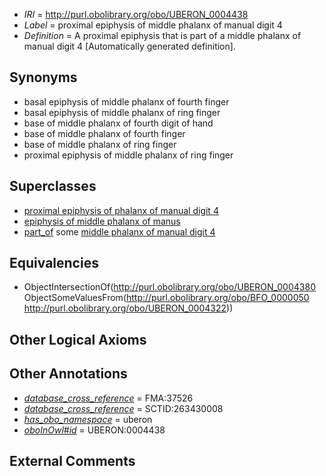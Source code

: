  * *IRI* = http://purl.obolibrary.org/obo/UBERON_0004438
 * *Label* = proximal epiphysis of middle phalanx of manual digit 4
 * *Definition* = A proximal epiphysis that is part of a middle phalanx of manual digit 4 [Automatically generated definition].

## Synonyms

 * basal epiphysis of middle phalanx of fourth finger
 * basal epiphysis of middle phalanx of ring finger
 * base of middle phalanx of fourth digit of hand
 * base of middle phalanx of fourth finger
 * base of middle phalanx of ring finger
 * proximal epiphysis of middle phalanx of ring finger

## Superclasses

 * [proximal epiphysis of phalanx of manual digit 4](../../UBERON/20/UBERON_0004420.md)
 * [epiphysis of middle phalanx of manus](../../UBERON/78/UBERON_0011978.md)
 * [part_of](../../BFO/50/BFO_0000050.md) some [middle phalanx of manual digit 4](../../UBERON/22/UBERON_0004322.md)

## Equivalencies

 * ObjectIntersectionOf(<http://purl.obolibrary.org/obo/UBERON_0004380> ObjectSomeValuesFrom(<http://purl.obolibrary.org/obo/BFO_0000050> <http://purl.obolibrary.org/obo/UBERON_0004322>))

## Other Logical Axioms


## Other Annotations

 * *[database_cross_reference](../../ef/oboInOwl#hasDbXref.md)* = FMA:37526
 * *[database_cross_reference](../../ef/oboInOwl#hasDbXref.md)* = SCTID:263430008
 * *[has_obo_namespace](../../ce/oboInOwl#hasOBONamespace.md)* = uberon
 * *[oboInOwl#id](../../id/oboInOwl#id.md)* = UBERON:0004438

## External Comments

